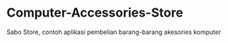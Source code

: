 # Computer-Accessories-Store
Sabo Store, contoh aplikasi pembelian barang-barang akesories komputer
